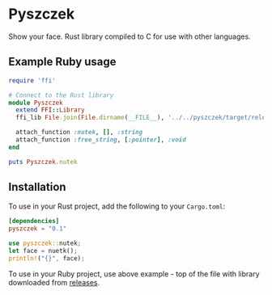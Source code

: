 # Pyszczek

Show your face. Rust library compiled to C for use with other languages.

## Example Ruby usage

```ruby
require 'ffi'

# Connect to the Rust library
module Pyszczek
  extend FFI::Library
  ffi_lib File.join(File.dirname(__FILE__), '../../pyszczek/target/release/libpyszczek.dylib')

  attach_function :nutek, [], :string
  attach_function :free_string, [:pointer], :void
end

puts Pyszczek.nutek
```

## Installation
 To use in your Rust project, add the following to your `Cargo.toml`:

```toml
[dependencies]
pyszczek = "0.1"
```

```rust
use pyszczek::nutek;
let face = nuetk();
println!("{}", face);
```

To use in your Ruby project, use above example - top of the file with library
downloaded from [releases](https://github.com/nuteksecurity/pyszczek/releases).
